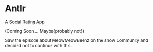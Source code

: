 # Antlr

A Social Rating App

(Coming Soon.... Maybe{probably not})

Saw the episode about MeowMeowBeenz on the show Community and decided not to continue with this.  
